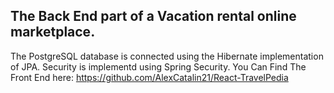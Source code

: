 ## The Back End part of a Vacation rental online marketplace.
The PostgreSQL database is connected using the Hibernate implementation of JPA. 
Security is implementd using Spring Security. 
You Can Find The Front End here: https://github.com/AlexCatalin21/React-TravelPedia
